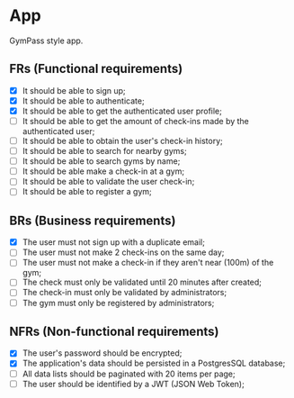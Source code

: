 # App

GymPass style app.

## FRs (Functional requirements)

- [x] It should be able to sign up;
- [x] It should be able to authenticate;
- [x] It should be able to get the authenticated user profile;
- [ ] It should be able to get the amount of check-ins made by the authenticated user;
- [ ] It should be able to obtain the user's check-in history;
- [ ] It should be able to search for nearby gyms;
- [ ] It should be able to search gyms by name;
- [ ] It should be able make a check-in at a gym;
- [ ] It should be able to validate the user check-in;
- [ ] It should be able to register a gym;

## BRs (Business requirements)

- [x] The user must not sign up with a duplicate email;
- [ ] The user must not make 2 check-ins on the same day;
- [ ] The user must not make a check-in if they aren't near (100m) of the gym;
- [ ] The check must only be validated until 20 minutes after created;
- [ ] The check-in must only be validated by administrators;
- [ ] The gym must only be registered by administrators;

## NFRs (Non-functional requirements)

- [x] The user's password should be encrypted;
- [x] The application's data should be persisted in a PostgresSQL database;
- [ ] All data lists should be paginated with 20 items per page;
- [ ] The user should be identified by a JWT (JSON Web Token);
